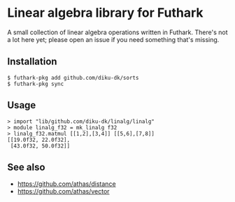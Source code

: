 # Linear algebra library for Futhark

A small collection of linear algebra operations written in Futhark.
There's not a lot here yet; please open an issue if you need something
that's missing.

## Installation

```
$ futhark-pkg add github.com/diku-dk/sorts
$ futhark-pkg sync
```

## Usage

```
> import "lib/github.com/diku-dk/linalg/linalg"
> module linalg_f32 = mk_linalg f32
> linalg_f32.matmul [[1,2],[3,4]] [[5,6],[7,8]]
[[19.0f32, 22.0f32],
 [43.0f32, 50.0f32]]
```

## See also

* https://github.com/athas/distance
* https://github.com/athas/vector
